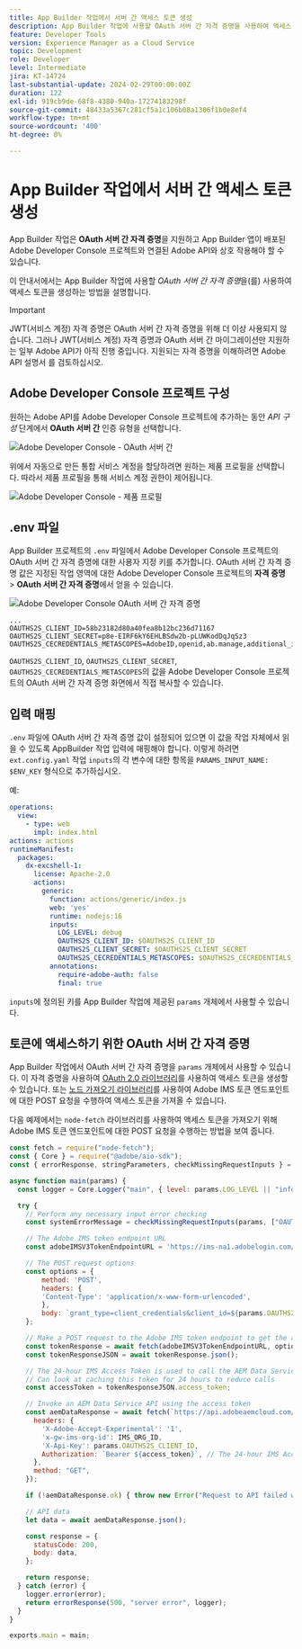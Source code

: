 ```yaml
---
title: App Builder 작업에서 서버 간 액세스 토큰 생성
description: App Builder 작업에 사용할 OAuth 서버 간 자격 증명을 사용하여 액세스 토큰을 생성하는 방법을 알아봅니다.
feature: Developer Tools
version: Experience Manager as a Cloud Service
topic: Development
role: Developer
level: Intermediate
jira: KT-14724
last-substantial-update: 2024-02-29T00:00:00Z
duration: 122
exl-id: 919cb9de-68f8-4380-940a-17274183298f
source-git-commit: 48433a5367c281cf5a1c106b08a1306f1b0e8ef4
workflow-type: tm+mt
source-wordcount: '400'
ht-degree: 0%

---
```


# App Builder 작업에서 서버 간 액세스 토큰 생성

App Builder 작업은 **OAuth 서버 간 자격 증명**&#x200B;을 지원하고 App Builder 앱이 배포된 Adobe Developer Console 프로젝트와 연결된 Adobe API와 상호 작용해야 할 수 있습니다.

이 안내서에서는 App Builder 작업에 사용할 _OAuth 서버 간 자격 증명_&#x200B;을(를) 사용하여 액세스 토큰을 생성하는 방법을 설명합니다.

>[!IMPORTANT]
>
> JWT(서비스 계정) 자격 증명은 OAuth 서버 간 자격 증명을 위해 더 이상 사용되지 않습니다. 그러나 JWT(서비스 계정) 자격 증명과 OAuth 서버 간 마이그레이션만 지원하는 일부 Adobe API가 아직 진행 중입니다. 지원되는 자격 증명을 이해하려면 Adobe API 설명서 를 검토하십시오.

## Adobe Developer Console 프로젝트 구성

원하는 Adobe API를 Adobe Developer Console 프로젝트에 추가하는 동안 _API 구성_ 단계에서 **OAuth 서버 간** 인증 유형을 선택합니다.

![Adobe Developer Console - OAuth 서버 간](./assets/s2s-auth/oauth-server-to-server.png)

위에서 자동으로 만든 통합 서비스 계정을 할당하려면 원하는 제품 프로필을 선택합니다. 따라서 제품 프로필을 통해 서비스 계정 권한이 제어됩니다.

![Adobe Developer Console - 제품 프로필](./assets/s2s-auth/select-product-profile.png)

## .env 파일

App Builder 프로젝트의 `.env` 파일에서 Adobe Developer Console 프로젝트의 OAuth 서버 간 자격 증명에 대한 사용자 지정 키를 추가합니다. OAuth 서버 간 자격 증명 값은 지정된 작업 영역에 대한 Adobe Developer Console 프로젝트의 __자격 증명__ > __OAuth 서버 간 자격 증명__&#x200B;에서 얻을 수 있습니다.

![Adobe Developer Console OAuth 서버 간 자격 증명](./assets/s2s-auth/oauth-server-to-server-credentials.png)

```
...
OAUTHS2S_CLIENT_ID=58b23182d80a40fea8b12bc236d71167
OAUTHS2S_CLIENT_SECRET=p8e-EIRF6kY6EHLBSdw2b-pLUWKodDqJqSz3
OAUTHS2S_CECREDENTIALS_METASCOPES=AdobeID,openid,ab.manage,additional_info.projectedProductContext,read_organizations,read_profile,account_cluster.read
```

`OAUTHS2S_CLIENT_ID`, `OAUTHS2S_CLIENT_SECRET`, `OAUTHS2S_CECREDENTIALS_METASCOPES`의 값을 Adobe Developer Console 프로젝트의 OAuth 서버 간 자격 증명 화면에서 직접 복사할 수 있습니다.

## 입력 매핑

`.env` 파일에 OAuth 서버 간 자격 증명 값이 설정되어 있으면 이 값을 작업 자체에서 읽을 수 있도록 AppBuilder 작업 입력에 매핑해야 합니다. 이렇게 하려면 `ext.config.yaml` 작업 `inputs`의 각 변수에 대한 항목을 `PARAMS_INPUT_NAME: $ENV_KEY` 형식으로 추가하십시오.

예:

```yaml
operations:
  view:
    - type: web
      impl: index.html
actions: actions
runtimeManifest:
  packages:
    dx-excshell-1:
      license: Apache-2.0
      actions:
        generic:
          function: actions/generic/index.js
          web: 'yes'
          runtime: nodejs:16
          inputs:
            LOG_LEVEL: debug
            OAUTHS2S_CLIENT_ID: $OAUTHS2S_CLIENT_ID
            OAUTHS2S_CLIENT_SECRET: $OAUTHS2S_CLIENT_SECRET
            OAUTHS2S_CECREDENTIALS_METASCOPES: $OAUTHS2S_CECREDENTIALS_METASCOPES
          annotations:
            require-adobe-auth: false
            final: true
```

`inputs`에 정의된 키를 App Builder 작업에 제공된 `params` 개체에서 사용할 수 있습니다.

## 토큰에 액세스하기 위한 OAuth 서버 간 자격 증명

App Builder 작업에서 OAuth 서버 간 자격 증명을 `params` 개체에서 사용할 수 있습니다. 이 자격 증명을 사용하여 [OAuth 2.0 라이브러리](https://oauth.net/code/)를 사용하여 액세스 토큰을 생성할 수 있습니다. 또는 [노드 가져오기 라이브러리](https://www.npmjs.com/package/node-fetch)를 사용하여 Adobe IMS 토큰 엔드포인트에 대한 POST 요청을 수행하여 액세스 토큰을 가져올 수 있습니다.

다음 예제에서는 `node-fetch` 라이브러리를 사용하여 액세스 토큰을 가져오기 위해 Adobe IMS 토큰 엔드포인트에 대한 POST 요청을 수행하는 방법을 보여 줍니다.

```javascript
const fetch = require("node-fetch");
const { Core } = require("@adobe/aio-sdk");
const { errorResponse, stringParameters, checkMissingRequestInputs } = require("../utils");

async function main(params) {
  const logger = Core.Logger("main", { level: params.LOG_LEVEL || "info" });

  try {
    // Perform any necessary input error checking
    const systemErrorMessage = checkMissingRequestInputs(params, ["OAUTHS2S_CLIENT_ID", "OAUTHS2S_CLIENT_SECRET", "OAUTHS2S_CECREDENTIALS_METASCOPES"], []);

    // The Adobe IMS token endpoint URL
    const adobeIMSV3TokenEndpointURL = 'https://ims-na1.adobelogin.com/ims/token/v3';

    // The POST request options
    const options = {
        method: 'POST',
        headers: {
        'Content-Type': 'application/x-www-form-urlencoded',
        },
        body: `grant_type=client_credentials&client_id=${params.OAUTHS2S_CLIENT_ID}&client_secret=${params.OAUTHS2S_CLIENT_SECRET}&scope=${params.OAUTHS2S_CECREDENTIALS_METASCOPES}`,
    };

    // Make a POST request to the Adobe IMS token endpoint to get the access token
    const tokenResponse = await fetch(adobeIMSV3TokenEndpointURL, options);
    const tokenResponseJSON = await tokenResponse.json();

    // The 24-hour IMS Access Token is used to call the AEM Data Service API
    // Can look at caching this token for 24 hours to reduce calls
    const accessToken = tokenResponseJSON.access_token;

    // Invoke an AEM Data Service API using the access token
    const aemDataResponse = await fetch(`https://api.adobeaemcloud.com/adobe/stats/statistics/contentRequestsQuota?imsOrgId=${IMS_ORG_ID}&current=true`, {
      headers: {
        'X-Adobe-Accept-Experimental': '1',
        'x-gw-ims-org-id': IMS_ORG_ID,
        'X-Api-Key': params.OAUTHS2S_CLIENT_ID,
        Authorization: `Bearer ${access_token}`, // The 24-hour IMS Access Token
      },
      method: "GET",
    });

    if (!aemDataResponse.ok) { throw new Error("Request to API failed with status code " + aemDataResponse.status);}

    // API data
    let data = await aemDataResponse.json();

    const response = {
      statusCode: 200,
      body: data,
    };

    return response;
  } catch (error) {
    logger.error(error);
    return errorResponse(500, "server error", logger);
  }
}

exports.main = main;
```
